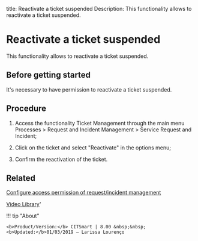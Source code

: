 title: Reactivate a ticket suspended
Description: This functionality allows to reactivate a ticket suspended. 
# Reactivate a ticket suspended
This functionality allows to reactivate a ticket suspended.

Before getting started
--------------------------

It's necessary to have permission to reactivate a ticket suspended.

Procedure
-------------

1.  Access the functionality Ticket Management through the main menu Processes
    \> Request and Incident Management \> Service Request and Incident;

2.  Click on the ticket and select "Reactivate" in the options menu;

3.  Confirm the reactivation of the ticket.

Related
-----------

[Configure access permission of request/incident management](/en-us/citsmart-platform-8/processes/tickets/configuration/access-ticket-management.html)

<i class='fa fa-youtube-play  fa-2x' style='color:#97ce17;vertical-align: middle;'> </i> [Video Library](https://www.youtube.com/playlist?list=PLB5qK2uzf2RNrJnhiXj3dbmgsm9-quhfz)'

!!! tip "About"

    <b>Product/Version:</b> CITSmart | 8.00 &nbsp;&nbsp;
    <b>Updated:</b>01/03/2019 – Larissa Lourenço

